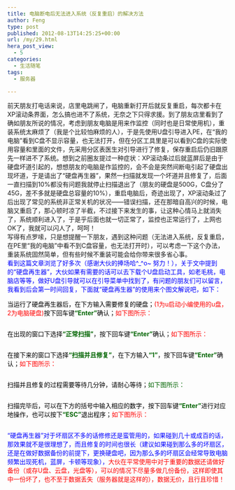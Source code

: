 ```yaml
---
title: 电脑断电后无法进入系统（反复重启）的解决方法
author: Feng
type: post
published: 2012-08-13T14:25:25+00:00
url: /my/29.html
hera_post_view:
  - 5
categories:
  - 生活随笔
tags:
  - 服务器

---
```

前天朋友打电话来说，店里电跳闸了，电脑重新打开后就反复重启，每次都卡在XP滚动条界面，怎么搞也进不了系统，无奈之下只得求援。到了朋友店里看到了确如朋友所说的情况，考虑到朋友电脑是用来作监控（同时也是日常使用机），重装系统太麻烦了（我是个比较怕麻烦的人），于是先使用U盘引导进入PE，在“我的电脑”看到C盘不显示容量，也无法打开，但在分区工具里是可以看到C盘的实际使用容量和里面的文件，先采用分区表医生对引导进行了修复，保存重启后仍旧跟原先一样进不了系统。想到之前圈友提过一种症状：XP滚动条过后就蓝屏后是由于硬盘坏道引起的，想想朋友的电脑是作监控的，会不会是突然间断电引起了硬盘出现坏道，于是请出了“硬盘再生器”，果然一扫描就发现一个坏道并且修复了，后面一直扫描到10%都没有问题我就停止扫描退出了（朋友的硬盘是500G，C盘分了45G，差不多就是硬盘总容量的10%），重启电脑后，奇迹出现了，XP滚动条过了后出现了常见的系统非正常关机的状况——错误扫描，还在那暗自高兴的时候，电脑又重启了，那心顿时凉了半截，不过接下来发生的事，让这种心情马上就消失了，系统顺利进入了，于是乎后面也就一切正常了，监控也正常运行了，上网也OK了，我就可以闪人了，呵呵！  
写得有点罗嗦，只是想提醒一下朋友，遇到这种问题（无法进入系统，反复重启，在PE里“我的电脑”中看不到C盘容量，也无法打开时），可以考虑一下这个办法，重装系统固然简单，但有些时候不重装可能会给你带来很多省心事。  
<span style="color: #0000ff;">看到这篇文章浏览了好多次（感谢大伙的捧场哈^_^o~ 努力！），关于文中提到的“硬盘再生器”，大伙如果有需要的话可以去下载个U盘启动工具，如老毛桃，电脑店等等，做好U盘引导就可以在引导菜单中找到了，有问题的朋友们可以留言，我看到后会第一时间回复，下面就“硬盘再生器”的使用来个图文解说吧，如下：</span>

<p style="color: #000000;">
  当运行了硬盘再生器后，在下方输入需要修复的硬盘；<span style="color: #ff0000;">(1为u启动小编使用的u盘，2为电脑硬盘)</span>按下回车键<strong><span style="color: #006400;">“Enter”</span></strong>确认；<span style="color: #ff0000;">如下图所示：</span>
</p>

<div style="color: #000000;">
</div>

<div style="color: #000000;">
  <img decoding="async" src="http://uu126.cn/wp-content/uploads/2014/07/176-13102516255K18.jpg" alt="" />
</div>

<div style="color: #000000;">
</div>

<p style="color: #000000;">
  在出现的窗口下选择<span style="color: #006400;"><strong>“正常扫描”</strong></span>，按下回车键<span style="color: #006400;"><strong>“Enter”</strong></span>确认；<span style="color: #ff0000;">如下图所示：</span>
</p>

<div style="color: #000000;">
</div>

<div style="color: #000000;">
  <img decoding="async" src="http://uu126.cn/wp-content/uploads/2014/07/176-1310251626135J.jpg" alt="" />
</div>

<div style="color: #000000;">
</div>

<p style="color: #000000;">
  在接下来的窗口下选择<span style="color: #006400;"><strong>“扫描并且修复”</strong></span>，在下方输入<span style="color: #006400;"><strong>“1”</strong></span>，按下回车键<span style="color: #006400;"><strong>“Enter”</strong></span>确认；<span style="color: #ff0000;">如下图所示：</span>
</p>

<div style="color: #000000;">
</div>

<div style="color: #000000;">
  <img decoding="async" src="http://uu126.cn/wp-content/uploads/2014/07/176-13102516262C46.jpg" alt="" />
</div>

<div style="color: #000000;">
</div>

<p style="color: #000000;">
  扫描并且修复的过程需要等待几分钟，请耐心等待；<span style="color: #006400;">如下图所示：</span>
</p>

<div style="color: #000000;">
</div>

<div style="color: #000000;">
  <img decoding="async" src="http://uu126.cn/wp-content/uploads/2014/07/176-131025162642542.jpg" alt="" />
</div>

<div style="color: #000000;">
</div>

<p style="color: #000000;">
  扫描完毕后，可以在下方的括号中输入相应的数字，按下回车键<span style="color: #006400;"><strong>“Enter”</strong></span>进行对应地操作，也可以按下<strong><span style="color: #006400;">“ESC”</span></strong>退出程序；<span style="color: #ff0000;">如下图所示：</span>
</p>

<div style="color: #000000;">
</div>

<div style="color: #000000;">
  <img decoding="async" src="http://uu126.cn/wp-content/uploads/2014/07/176-131025162A3P4.jpg" alt="" />
</div>

<span style="color: #0000ff;"><span style="color: #0000ff;">“硬盘再生器”对于坏扇区不多的话修修还是蛮管用的，如果碰到几十或成百的话，那效果就不是很理想了，而且修复的时间也很长（建议如果碰到那么多的坏扇区，还是在做好数据备份的前提下，更换硬盘吧，因为那么多的坏扇区会经常导致电脑频繁出现死机，蓝屏，卡顿等现象），<span style="color: #ff0000;">大伙在平常使用中对于重要的数据还请做好备份（或存U盘、云盘，光盘等），可以的情况下尽量多做几份备份，这样即使其中一份坏了，也不至于数据丢失（服务器就是这样的），数据无价，且行且珍惜！</span></span></span>
